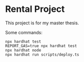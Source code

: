 # Rental Project

This project is for my master thesis.

Some commands:
```shell
npx hardhat test
REPORT_GAS=true npx hardhat test
npx hardhat node
npx hardhat run scripts/deploy.ts
```
